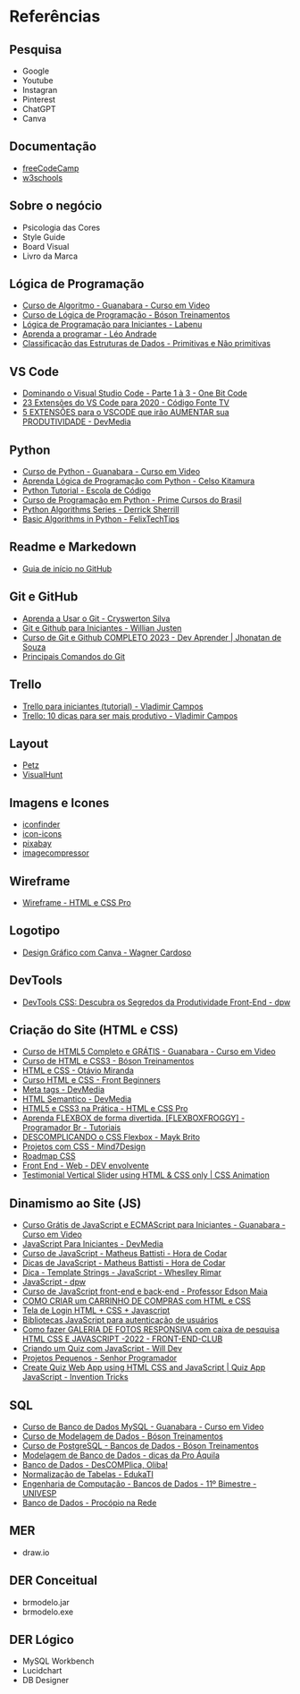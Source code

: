 # Referências

## Pesquisa
* Google
* Youtube
* Instagran
* Pinterest
* ChatGPT
* Canva

## Documentação
* [freeCodeCamp](https://www.freecodecamp.org/)
* [w3schools](https://www.w3schools.com/)

## Sobre o negócio
* Psicologia das Cores
* Style Guide
* Board Visual
* Livro da Marca

## Lógica de Programação
* [Curso de Algoritmo - Guanabara - Curso em Video](https://www.cursoemvideo.com/curso/curso-de-algoritmo/)
* [Curso de Lógica de Programação - Bóson Treinamentos](https://www.youtube.com/playlist?list=PLucm8g_ezqNpYL-z-lutCuBplhx9aqkdd)
* [Lógica de Programação para Iniciantes - Labenu](https://www.youtube.com/playlist?list=PLAIgeRdMaoGVrASBxWcbAurQMzXJMArkg)
* [Aprenda a programar - Léo Andrade](https://www.youtube.com/playlist?list=PLY-9oEzuBhdfzxLxLeTr56YG8Vqu-Y0dl)
* [Classificação das Estruturas de Dados - Primitivas e Não primitivas](https://www.youtube.com/watch?v=XDgOANkoS0Q)

## VS Code
* [Dominando o Visual Studio Code - Parte 1 à 3 - One Bit Code](https://www.youtube.com/watch?v=Po4d8Q2krcE)
* [23 Extensões do VS Code para 2020 - Código Fonte TV](https://www.youtube.com/watch?v=tmgpF7Bn3_E)
* [5 EXTENSÕES para o VSCODE que irão AUMENTAR sua PRODUTIVIDADE - DevMedia](https://www.youtube.com/watch?v=HIxRDyFfnuc)

## Python
* [Curso de Python - Guanabara - Curso em Video](https://www.youtube.com/watch?v=U_A2kwUfmlw&list=PLvE-ZAFRgX8hnECDn1v9HNTI71veL3oW0&index=1)
* [Aprenda Lógica de Programação com Python - Celso Kitamura](https://www.youtube.com/playlist?list=PLklC0grE-khQMrsgKHggI15Zj0i1f19VH)
* [Python Tutorial - Escola de Código](https://www.youtube.com/playlist?list=PLp439rJp67ti5T4L_NHn9J-iwDYsY7zUK)
* [Curso de Programação em Python - Prime Cursos do Brasil](https://www.youtube.com/playlist?list=PLFKhhNd35zq_INvuX9YzXIbtpo_LGDzYK)
* [Python Algorithms Series - Derrick Sherrill](https://www.youtube.com/playlist?list=PLc_Ps3DdrcTsizjAG5uMhpoDfhDmxpOzv)
* [Basic Algorithms in Python - FelixTechTips](https://www.youtube.com/playlist?list=PLliXbzY3XhUSJy3izXH-0ojiT3Uup8xbu)

## Readme e Markedown
* [Guia de início no GitHub](https://docs.github.com/pt/get-started/writing-on-github/getting-started-with-writing-and-formatting-on-github/quickstart-for-writing-on-github)

## Git e GitHub
* [Aprenda a Usar o Git - Cryswerton Silva](https://www.youtube.com/playlist?list=PL0OPpTVVOFZCNJuDsnPMMgfcntKleZ7BS)
* [Git e Github para Iniciantes - Willian Justen](https://www.youtube.com/playlist?list=PLlAbYrWSYTiPA2iEiQ2PF_A9j__C4hi0A)
* [Curso de Git e Github COMPLETO 2023 - Dev Aprender | Jhonatan de Souza](https://www.youtube.com/watch?v=kB5e-gTAl_s&t=1s)
* [Principais Comandos do Git](https://jorgekotickaudy.files.wordpress.com/2017/12/principais-comandos-no-git.pdf)

## Trello
* [Trello para iniciantes (tutorial) - Vladimir Campos](https://www.youtube.com/watch?v=dkzhEGm86nM)
* [Trello: 10 dicas para ser mais produtivo - Vladimir Campos](https://www.youtube.com/watch?v=noRwgM_vavM)

## Layout
* [Petz](https://www.petz.com.br/)
* [VisualHunt](https://visualhunt.com/)

## Imagens e Icones
* [iconfinder](https://www.iconfinder.com/)
* [icon-icons](https://icon-icons.com/)
* [pixabay](https://pixabay.com/pt/)
* [imagecompressor](https://imagecompressor.com/)

## Wireframe 
* [Wireframe - HTML e CSS Pro](https://www.youtube.com/watch?v=DRmTXb_Wymo&list=PL4I-14pHZsLG6PcW2jQG98V4K8tJRUkWZ)

## Logotipo
* [Design Gráfico com Canva - Wagner Cardoso](https://www.youtube.com/watch?v=RqdQmW_bk7I&list=PLOPt_yd2VLWG49SxF2VrpLMKE82RojQiC)

## DevTools
* [DevTools CSS: Descubra os Segredos da Produtividade Front-End - dpw](https://www.youtube.com/watch?v=7KvBSpGLQa0)

## Criação do Site (HTML e CSS)
* [Curso de HTML5 Completo e GRÁTIS - Guanabara - Curso em Video](https://www.youtube.com/playlist?list=PLHz_AreHm4dlAnJ_jJtV29RFxnPHDuk9o)
* [Curso de HTML e CSS3 - Bóson Treinamentos](https://www.youtube.com/playlist?list=PLucm8g_ezqNqenmYtyuCiOeUflgRAGMTr)
* [HTML e CSS - Otávio Miranda](https://www.youtube.com/playlist?list=PLbIBj8vQhvm3HiYKbZB-_WYvAKhHfwJl1)
* [Curso HTML e CSS - Front Beginners](https://www.youtube.com/playlist?list=PLuElAIt7y8x0Mp5ng9Ov3ciGh_fEarUkW)
* [Meta tags - DevMedia](https://www.devmedia.com.br/html-meta-tags-entendendo-o-uso-de-meta-tags/30328)
* [HTML Semantico - DevMedia](https://www.devmedia.com.br/html-semantico-conheca-os-elementos-semanticos-da-html5/38065)
* [HTML5 e CSS3 na Prática - HTML e CSS Pro](https://www.youtube.com/watch?v=IZklJY9ZU0o&list=PL4I-14pHZsLGjFcG-80FlIC7XhgA6lNe5)
* [Aprenda FLEXBOX de forma divertida. [FLEXBOXFROGGY] - Programador Br - Tutoriais](https://www.youtube.com/watch?v=7uGDoJN0tAA)
* [DESCOMPLICANDO o CSS Flexbox - Mayk Brito](https://www.youtube.com/watch?v=gOMK_xruAqc)
* [Projetos com CSS - Mind7Design](https://www.youtube.com/playlist?list=PLS8oMGw0-qC3xhZX7hoZsQi6kPy3_3YE0)
* [Roadmap CSS](https://pingback.com/gabcodes/css-roadmap-guia-para-estudo-de-css)
* [Front End - Web - DEV envolvente](https://www.youtube.com/playlist?list=PLI6D4TUJut5eId4-jMDsjsfpueJt4_XDg)
* [Testimonial Vertical Slider using HTML & CSS only | CSS Animation](https://www.youtube.com/watch?v=tOKzSYVlaBA&list=LL&index=2)

## Dinamismo ao Site (JS)
* [Curso Grátis de JavaScript e ECMAScript para Iniciantes - Guanabara - Curso em Video](https://www.youtube.com/playlist?list=PLHz_AreHm4dlsK3Nr9GVvXCbpQyHQl1o1)
* [JavaScript Para Iniciantes - DevMedia](https://www.youtube.com/playlist?list=PLi75dzoFwEbr8ce27L3rfOXNm49QQ6qRc)
* [Curso de JavaScript - Matheus Battisti - Hora de Codar](https://www.youtube.com/playlist?list=PLnDvRpP8BneysKU8KivhnrVaKpILD3gZ6)
* [Dicas de JavaScript - Matheus Battisti - Hora de Codar](https://www.youtube.com/playlist?list=PLnDvRpP8Bnewiqo_La2z29dtxGyuNf94y)
* [Dica - Template Strings - JavaScript - Wheslley Rimar](https://www.youtube.com/watch?v=IteHDhLWriM)
* [JavaScript - dpw](https://www.youtube.com/playlist?list=PLYgzkrmJnLwqbpvweIO2dgVEQ9nHwBLaM)
* [Curso de JavaScript front-end e back-end - Professor Edson Maia](https://www.youtube.com/playlist?list=PLnex8IkmReXxZEXje06kW1uCwm5iC8M_Z)
* [COMO CRIAR um CARRINHO DE COMPRAS com HTML e CSS](https://www.youtube.com/watch?v=8VjsyeMo9-A)
* [Tela de Login HTML + CSS + Javascript](https://programandosolucoes.dev.br/2021/05/11/login-html-css-javascript/)
* [Bibliotecas JavaScript para autenticação de usuários](https://www.mundojs.com.br/2019/02/22/bibliotecas-javascript-para-autenticacao-de-usuarios/)
* [Como fazer GALERIA DE FOTOS RESPONSIVA com caixa de pesquisa HTML CSS E JAVASCRIPT -2022 - FRONT-END-CLUB](https://www.youtube.com/watch?v=ZRYhFoW_k2k&list=LL&index=3&t=8s)
* [Criando um Quiz com JavaScript - Will Dev](https://www.youtube.com/watch?v=7b6HW8-67WE&list=LL&index=6)
* [Projetos Pequenos - Senhor Programador](https://www.youtube.com/playlist?list=PLNb8WhOkH6MXqoqce6u2Cry46E9tzBDUK)
* [Create Quiz Web App using HTML CSS and JavaScript | Quiz App JavaScript - Invention Tricks](https://www.youtube.com/watch?v=WHHYz8rZmDU&list=LL&index=4)

## SQL
* [Curso de Banco de Dados MySQL - Guanabara - Curso em Video](https://www.youtube.com/playlist?list=PLHz_AreHm4dkBs-795Dsgvau_ekxg8g1r)
* [Curso de Modelagem de Dados - Bóson Treinamentos](https://www.youtube.com/watch?v=Q_KTYFgvu1s&list=PLucm8g_ezqNoNHU8tjVeHmRGBFnjDIlxD)
* [Curso de PostgreSQL - Bancos de Dados - Bóson Treinamentos](https://www.youtube.com/watch?v=Z_SPrzlT4Fc&list=PLucm8g_ezqNoAkYKXN_zWupyH6hQCAwxY)
* [Modelagem de Banco de Dados - dicas da Pro Áquila](https://www.youtube.com/playlist?list=PLauLnB2H48-s-7wQ1EcEFa_0ZMKGnVsqA)
* [Banco de Dados - DesCOMPlica, Oliba!](https://www.youtube.com/playlist?list=PLHCyLhqWSaHCItIKsQ37d7-_1CIDlZUtf)
* [Normalização de Tabelas - EdukaTI](https://www.youtube.com/playlist?list=PLQQLGmi9EOFxsGsGNnsQHEROsbGBSd1dY)
* [Engenharia de Computação - Bancos de Dados - 11º Bimestre - UNIVESP](https://www.youtube.com/playlist?list=PLxI8Can9yAHeHQr2McJ01e-ANyh3K0Lfq)
* [Banco de Dados - Procópio na Rede](https://www.youtube.com/@ProcopionaRede/search?query=banco%20de%20dados)

## MER
* draw.io

## DER Conceitual
* brmodelo.jar
* brmodelo.exe

## DER Lógico
* MySQL Workbench
* Lucidchart
* DB Designer